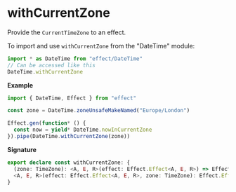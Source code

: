# withCurrentZone

Provide the `CurrentTimeZone` to an effect.

To import and use `withCurrentZone` from the "DateTime" module:

```ts
import * as DateTime from "effect/DateTime"
// Can be accessed like this
DateTime.withCurrentZone
```

**Example**

```ts
import { DateTime, Effect } from "effect"

const zone = DateTime.zoneUnsafeMakeNamed("Europe/London")

Effect.gen(function* () {
  const now = yield* DateTime.nowInCurrentZone
}).pipe(DateTime.withCurrentZone(zone))
```

**Signature**

```ts
export declare const withCurrentZone: {
  (zone: TimeZone): <A, E, R>(effect: Effect.Effect<A, E, R>) => Effect.Effect<A, E, Exclude<R, CurrentTimeZone>>
  <A, E, R>(effect: Effect.Effect<A, E, R>, zone: TimeZone): Effect.Effect<A, E, Exclude<R, CurrentTimeZone>>
}
```
